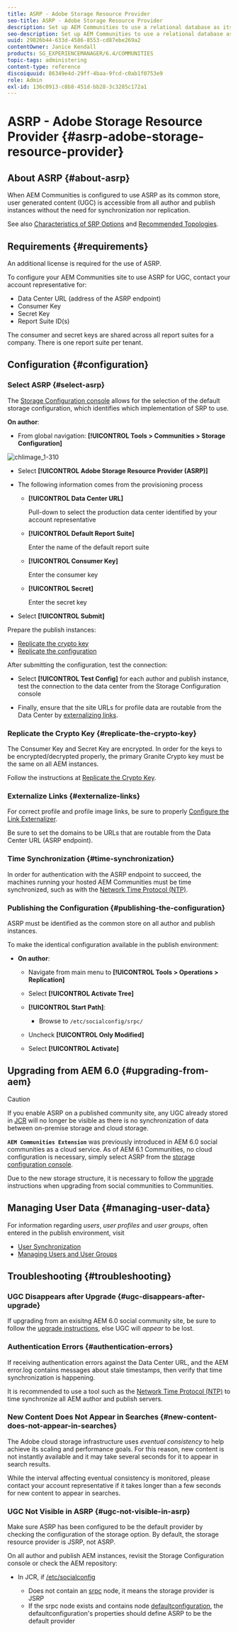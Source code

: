 ```yaml
---
title: ASRP - Adobe Storage Resource Provider
seo-title: ASRP - Adobe Storage Resource Provider
description: Set up AEM Communities to use a relational database as its common store
seo-description: Set up AEM Communities to use a relational database as its common store
uuid: 29826b44-633d-4586-8553-cd87ebe269a2
contentOwner: Janice Kendall
products: SG_EXPERIENCEMANAGER/6.4/COMMUNITIES
topic-tags: administering
content-type: reference
discoiquuid: 86349e4d-29ff-4baa-9fcd-c0ab1f0753e9
role: Admin
exl-id: 136c0913-c8b8-451d-bb28-3c3285c172a1
---
```

# ASRP - Adobe Storage Resource Provider {#asrp-adobe-storage-resource-provider}

## About ASRP {#about-asrp}

When AEM Communities is configured to use ASRP as its common store, user generated content (UGC) is accessible from all author and publish instances without the need for synchronization nor replication.

See also [Characteristics of SRP Options](working-with-srp.md#characteristics-of-srp-options) and [Recommended Topologies](topologies.md).

## Requirements {#requirements}

An additional license is required for the use of ASRP.

To configure your AEM Communities site to use ASRP for UGC, contact your account representative for:

* Data Center URL (address of the ASRP endpoint)
* Consumer Key
* Secret Key
* Report Suite ID(s)

The consumer and secret keys are shared across all report suites for a company. There is one report suite per tenant.

## Configuration {#configuration}

### Select ASRP {#select-asrp}

The [Storage Configuration console](srp-config.md) allows for the selection of the default storage configuration, which identifies which implementation of SRP to use.

**On author**:

* From global navigation: **[!UICONTROL Tools > Communities > Storage Configuration]**

![chlimage_1-310](assets/chlimage_1-310.png)

* Select **[!UICONTROL Adobe Storage Resource Provider (ASRP)]**
* The following information comes from the provisioning process

    * **[!UICONTROL Data Center URL]** 

      Pull-down to select the production data center identified by your account representative

    * **[!UICONTROL Default Report Suite]** 

      Enter the name of the default report suite

    * **[!UICONTROL Consumer Key]** 

      Enter the consumer key

    * **[!UICONTROL Secret]** 
    
      Enter the secret key

* Select **[!UICONTROL Submit]**

Prepare the publish instances:

* [Replicate the crypto key](#replicate-the-crypto-key)
* [Replicate the configuration](#publishing-the-configuration)

After submitting the configuration, test the connection:

* Select **[!UICONTROL Test Config]** 
  for each author and publish instance, test the connection to the data center from the Storage Configuration console

* Finally, ensure that the site URLs for profile data are routable from the Data Center by [externalizing links](#externalize-links).

### Replicate the Crypto Key {#replicate-the-crypto-key}

The Consumer Key and Secret Key are encrypted. In order for the keys to be encrypted/decrypted properly, the primary Granite Crypto key must be the same on all AEM instances.

Follow the instructions at [Replicate the Crypto Key](deploy-communities.md#replicate-the-crypto-key).

### Externalize Links {#externalize-links}

For correct profile and profile image links, be sure to properly [Configure the Link Externalizer](../../help/sites-developing/externalizer.md).

Be sure to set the domains to be URLs that are routable from the Data Center URL (ASRP endpoint).

### Time Synchronization {#time-synchronization}

In order for authentication with the ASRP endpoint to succeed, the machines running your hosted AEM Communities must be time synchronized, such as with the [Network Time Protocol (NTP)](https://www.ntp.org/).

### Publishing the Configuration {#publishing-the-configuration}

ASRP must be identified as the common store on all author and publish instances.

To make the identical configuration available in the publish environment:

* **On author**:

    * Navigate from main menu to **[!UICONTROL Tools > Operations > Replication]**
    * Select **[!UICONTROL Activate Tree]**
    * **[!UICONTROL Start Path]**:

        * Browse to `/etc/socialconfig/srpc/`

    * Uncheck **[!UICONTROL Only Modified]**
    * Select **[!UICONTROL Activate]**

## Upgrading from AEM 6.0 {#upgrading-from-aem}

>[!CAUTION]
>
>If you enable ASRP on a published community site, any UGC already stored in [JCR](jsrp.md) will no longer be visible as there is no synchronization of data between on-premise storage and cloud storage.

**`AEM Communities Extension`** was previously introduced in AEM 6.0 social communities as a cloud service. As of AEM 6.1 Communities, no cloud configuration is necessary, simply select ASRP from the [storage configuration console](srp-config.md).

Due to the new storage structure, it is necessary to follow the [upgrade](upgrade.md#adobe-cloud-storage) instructions when upgrading from social communities to Communities.

## Managing User Data {#managing-user-data}

For information regarding *users*, *user profiles* and *user groups*, often entered in the publish environment, visit

* [User Synchronization](sync.md)
* [Managing Users and User Groups](users.md)

## Troubleshooting {#troubleshooting}

### UGC Disappears after Upgrade {#ugc-disappears-after-upgrade}

If upgrading from an exisitng AEM 6.0 social community site, be sure to follow the [upgrade instructions](upgrade.md#adobe-cloud-storage), else UGC will *appear* to be lost.

### Authentication Errors {#authentication-errors}

If receiving authentication errors against the Data Center URL, and the AEM error.log contains messages about stale timestamps, then verify that time synchronization is happening.

It is recommended to use a tool such as the [Network Time Protocol (NTP)](https://www.ntp.org/) to time synchronize all AEM author and publish servers.

### New Content Does Not Appear in Searches {#new-content-does-not-appear-in-searches}

The Adobe cloud storage infrastructure uses *eventual consistency* to help achieve its scaling and performance goals. For this reason, new content is not instantly available and it may take several seconds for it to appear in search results.

While the interval affecting eventual consistency is monitored, please contact your account representative if it takes longer than a few seconds for new content to appear in searches.

### UGC Not Visible in ASRP {#ugc-not-visible-in-asrp}

Make sure ASRP has been configured to be the default provider by checking the configuration of the storage option. By default, the storage resource provider is JSRP, not ASRP.

On all author and publish AEM instances, revisit the Storage Configuration console or check the AEM repository:

* In JCR, if [/etc/socialconfig](http://localhost:4502/crx/de/index.jsp#/etc/socialconfig/)

    * Does not contain an [srpc](http://localhost:4502/crx/de/index.jsp#/etc/socialconfig/srpc) node, it means the storage provider is JSRP
    * If the srpc node exists and contains node [defaultconfiguration](http://localhost:4502/crx/de/index.jsp#/etc/socialconfig/srpc/defaultconfiguration), the defaultconfiguration's properties should define ASRP to be the default provider
